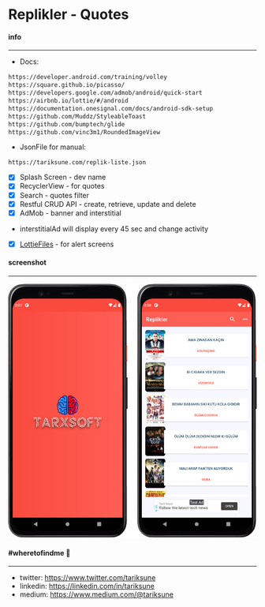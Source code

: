 # Replikler - Quotes
#### info
________________
 - Docs:
```
https://developer.android.com/training/volley
https://square.github.io/picasso/
https://developers.google.com/admob/android/quick-start
https://airbnb.io/lottie/#/android
https://documentation.onesignal.com/docs/android-sdk-setup
https://github.com/Muddz/StyleableToast
https://github.com/bumptech/glide
https://github.com/vinc3m1/RoundedImageView
```
 - JsonFile for manual:
```
https://tariksune.com/replik-liste.json
```

- [x] Splash Screen - dev name
- [x] RecyclerView - for quotes
- [x] Search - quotes filter
- [x] Restful CRUD API - create, retrieve, update and delete
- [x] AdMob - banner and interstitial
 - interstitialAd will display every 45 sec and change activity
- [x] [LottieFiles] - for alert screens

#### screenshot
________________
![](https://raw.githubusercontent.com/tariksune/Replikler/master/screenshot.png)

#### #wheretofindme 📍
________________
- twitter: https://www.twitter.com/tariksune
- linkedin: https://linkedin.com/in/tariksune
- medium: https://www.medium.com/@tariksune


 [LottieFiles]: <https://lottiefiles.com/>
